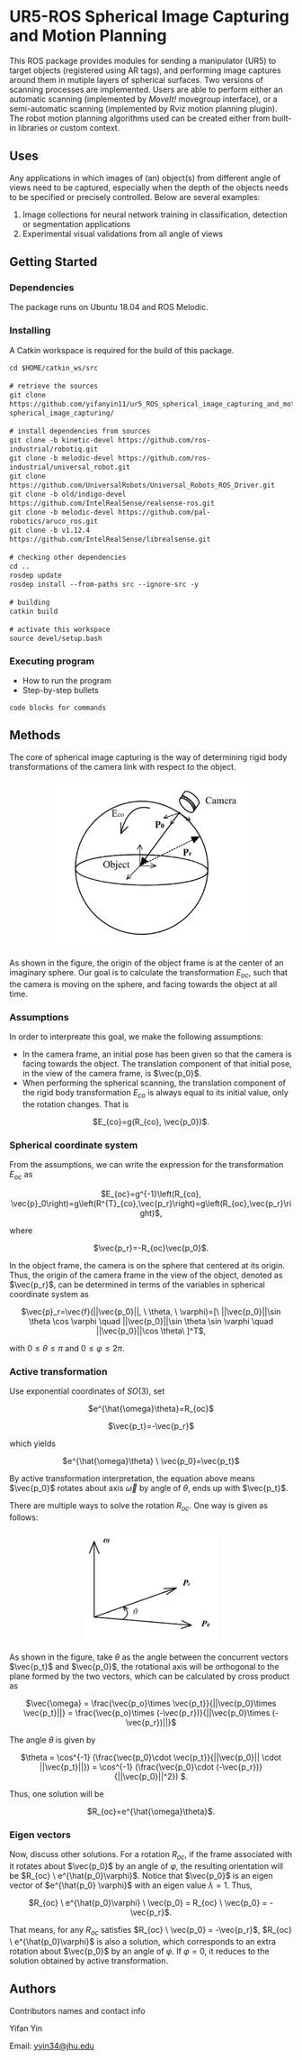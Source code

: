 # UR5-ROS Spherical Image Capturing and Motion Planning

This ROS package provides modules for sending a manipulator (UR5) to target objects (registered using AR tags), and performing image captures around them in mutiple layers of spherical surfaces. Two versions of scanning processes are implemented. Users are able to perform either an automatic scanning (implemented by _MoveIt!_ movegroup interface), or a semi-automatic scanning (implemented by Rviz motion planning plugin). The robot motion planning algorithms used can be created either from built-in libraries or custom context.

## Uses
Any applications in which images of (an) object(s) from different angle of views need to be captured, especially when the depth of the objects needs to be specified or precisely controlled. Below are several examples:

1. Image collections for neural network training in classification, detection or segmentation applications
2. Experimental visual validations from all angle of views

## Getting Started

### Dependencies

The package runs on Ubuntu 18.04 and ROS Melodic.

### Installing
A Catkin workspace is required for the build of this package.
```
cd $HOME/catkin_ws/src

# retrieve the sources
git clone https://github.com/yifanyin11/ur5_ROS_spherical_image_capturing_and_motion_planning.git spherical_image_capturing/

# install dependencies from sources
git clone -b kinetic-devel https://github.com/ros-industrial/robotiq.git 
git clone -b melodic-devel https://github.com/ros-industrial/universal_robot.git 
git clone https://github.com/UniversalRobots/Universal_Robots_ROS_Driver.git 
git clone -b old/indigo-devel https://github.com/IntelRealSense/realsense-ros.git
git clone -b melodic-devel https://github.com/pal-robotics/aruco_ros.git 
git clone -b v1.12.4 https://github.com/IntelRealSense/librealsense.git

# checking other dependencies
cd ..
rosdep update
rosdep install --from-paths src --ignore-src -y

# building
catkin build

# activate this workspace
source devel/setup.bash
```

### Executing program

* How to run the program
* Step-by-step bullets
```
code blocks for commands
```

## Methods

The core of spherical image capturing is the way of determining rigid body transformations of the camera link with respect to the object. 

<p align="center">
  <img src="https://github.com/yifanyin11/ur5_ROS_spherical_image_capturing_and_motion_planning/blob/main/repo_data/method1.png" width="355" height="300" />
</p>

As shown in the figure, the origin of the object frame is at the center of an imaginary sphere. Our goal is to calculate the transformation $E_{oc}$, such that the camera is moving on the sphere, and facing towards the object at all time.

### Assumptions

In order to interpreate this goal, we make the following assumptions:
* In the camera frame, an initial pose has been given so that the camera is facing towards the object. The translation component of that initial pose, in the view of the camera frame, is $\vec{p_0}$.
* When performing the spherical scanning, the translation component of the rigid body transformation $E_{co}$ is always equal to its initial value, only the rotation changes. That is 

<p align="center">
  $E_{co}=g(R_{co}, \vec{p_0})$.
</p>

### Spherical coordinate system

From the assumptions, we can write the expression for the transformation $E_{oc}$ as

<p align="center">
  $E_{oc}=g^{-1}\left(R_{co}, \vec{p}_0\right)=g\left(R^{T}_{co},\vec{p_r}\right)=g\left(R_{oc},\vec{p_r}\right)$,
</p>

where

<p align="center">
  $\vec{p_r}=-R_{oc}\vec{p_0}$.
</p>

In the object frame, the camera is on the sphere that centered at its origin. Thus, the origin of the camera frame in the view of the object, denoted as $\vec{p_r}$, can be determined in terms of the variables in spherical coordinate system as

<p align="center">
  $\vec{p}_r=\vec{f}(||\vec{p_0}||, \ \theta, \  \varphi)=[\ ||\vec{p_0}||\sin \theta \cos \varphi \quad ||\vec{p_0}||\sin \theta \sin \varphi \quad ||\vec{p_0}||\cos \theta\ ]^T$,
</p>

with $0 \leqslant \theta \leqslant \pi$ and $0 \leqslant \varphi \leqslant 2 \pi$.

### Active transformation 

Use exponential coordinates of $SO(3)$, set

<p align="center">
  $e^{\hat{\omega}\theta}=R_{oc}$
</p>

<p align="center">
  $\vec{p_t}=-\vec{p_r}$
</p>

which yields

<p align="center">
  $e^{\hat{\omega}\theta} \ \vec{p_0}=\vec{p_t}$
</p>

By active transformation interpretation, the equation above means $\vec{p_0}$ rotates about axis $\vec{\omega}$ by angle of $\theta$, ends up with $\vec{p_t}$.

There are multiple ways to solve the rotation $R_{oc}$. One way is given as follows:

<p align="center">
  <img src="https://github.com/yifanyin11/ur5_ROS_spherical_image_capturing_and_motion_planning/blob/main/repo_data/method2.png" width="235" height="200" />
</p>

As shown in the figure, take $\theta$ as the angle between the concurrent vectors $\vec{p_t}$ and $\vec{p_0}$, the rotational axis will be orthogonal to the plane formed by the two vectors, which can be calculated by cross product as

<p align="center">
  $\vec{\omega} = \frac{\vec{p_o}\times \vec{p_t}}{||\vec{p_0}\times \vec{p_t}||} = \frac{\vec{p_o}\times (-\vec{p_r})}{||\vec{p_0}\times (-\vec{p_r})||}$
</p>

The angle $\theta$ is given by 

<p align="center">
  $\theta = \cos^{-1} (\frac{\vec{p_0}\cdot \vec{p_t}}{||\vec{p_0}|| \cdot ||\vec{p_t}||}) = \cos^{-1} (\frac{\vec{p_0}\cdot (-\vec{p_r})}{||\vec{p_0}||^2}) $.
</p>

Thus, one solution will be 

<p align="center">
  $R_{oc}=e^{\hat{\omega}\theta}$.
</p>

### Eigen vectors

Now, discuss other solutions. For a rotation $R_{oc}$, if the frame associated with it rotates about $\vec{p_0}$ by an angle of $\varphi$, the resulting orientation will be $R_{oc} \ e^{\hat{p_0}\varphi}$. Notice that $\vec{p_0}$ is an eigen vector of $e^{\hat{p_0} \varphi}$ with an eigen value $\lambda =1$. Thus,

<p align="center">
  $R_{oc} \ e^{\hat{p_0}\varphi} \ \vec{p_0} = R_{oc} \ \vec{p_0} = -\vec{p_r}$.
</p>

That means, for any $R_{oc}$ satisfies $R_{oc} \ \vec{p_0} = -\vec{p_r}$, $R_{oc} \ e^{\hat{p_0}\varphi}$ is also a solution, which corresponds to an extra rotation about $\vec{p_0}$ by an angle of $\varphi$. If $\varphi=0$, it reduces to the solution obtained by active transformation.


## Authors

Contributors names and contact info

Yifan Yin

Email: [yyin34@jhu.edu](yyin34@jhu.edu)
